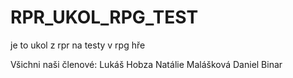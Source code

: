 # RPR_UKOL_RPG_TEST
je to ukol z rpr na testy v rpg hře

Všichni naši členové:
Lukáš Hobza
Natálie Malášková
Daniel Binar
